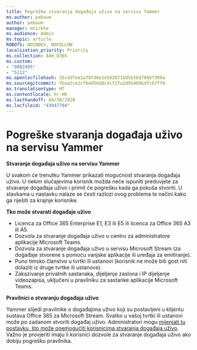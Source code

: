 ```yaml
---
title: Pogreške stvaranja događaja uživo na servisu Yammer
ms.author: pebaum
author: pebaum
manager: mnirkhe
ms.audience: Admin
ms.topic: article
ROBOTS: NOINDEX, NOFOLLOW
localization_priority: Priority
ms.collection: Adm_O365
ms.custom:
- "9002495"
- "5112"
ms.openlocfilehash: 35cddfee1a78fd6e1e502871bd5b56d786bf300a
ms.sourcegitcommit: fbaa2ce2cfb4d56d8c4cf2fa2d95489bdfcb7ff0
ms.translationtype: HT
ms.contentlocale: hr-HR
ms.lasthandoff: 04/30/2020
ms.locfileid: "43947794"
---
```

# <a name="live-events-in-yammer-creation-errors"></a>Pogreške stvaranja događaja uživo na servisu Yammer

**Stvaranje događaja uživo na servisu Yammer**

U svakom će trenutku Yammer prikazati mogućnost stvaranja događaja uživo. U nekim slučajevima korisnik možda neće ispuniti preduvjete za stvaranje događaja uživo i primit će pogrešku kada ga pokuša stvoriti. U stavkama u nastavku nalaze se česti razlozi ovog problema te načini kako ga riješiti za krajnje korisnike.

**Tko može stvarati događaje uživo**
- Licenca za Office 365 Enterprise E1, E3 ili E5 ili licenca za Office 365 A3 ili A5.
- Dozvola za stvaranje događaja uživo u centru za administratore aplikacije Microsoft Teams.
- Dozvola za stvaranje događaja uživo u servisu Microsoft Stream (za događaje stvorene s pomoću vanjske aplikacije ili uređaja za emitiranje).
- Puno timsko članstvo u tvrtki ili ustanovi (korisnik ne može biti gost niti dolaziti iz druge tvrtke ili ustanove).
- Zakazivanje privatnih sastanaka, dijeljenje zaslona i IP dijeljenje videozapisa, uključeni u pravilniku za sastanke aplikacije Microsoft Teams.

**Pravilnici o stvaranju događaja uživo**

Yammer slijedi pravilnike o događajima uživo koji su postavljeni u klijentu sustava Office 365 za Microsoft Stream. Svatko u vašoj tvrtki ili ustanovi može po zadanom stvoriti događaj uživo. Administratori mogu [mijenjati tu postavku, što može onemogućiti korisnicima stvaranja događaja uživo](https://docs.microsoft.com/stream/live-event-administration#enabling-and-restricting-users-to-creating). Važno je provjeriti imaju li korisnici dozvole za stvaranje događaja uživo ako dobiju pogrešku pravilnika.
